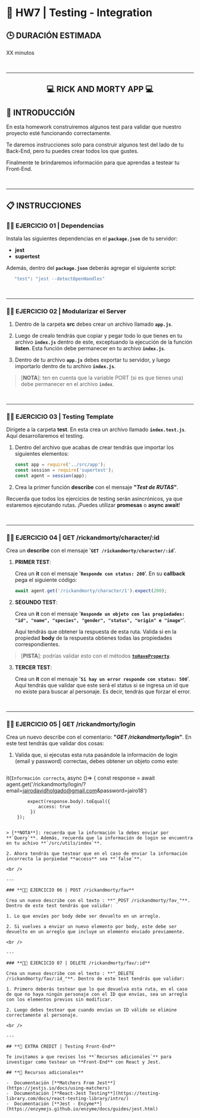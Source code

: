 # **💪 HW7 | Testing - Integration**

## **🕒 DURACIÓN ESTIMADA**

XX minutos

<br />

---

<div align="center">

## **💻 RICK AND MORTY APP 💻**

</div>

## **📝 INTRODUCCIÓN**

En esta homework construiremos algunos test para validar que nuestro proyecto esté funcionando correctamente.

Te daremos instrucciones solo para construir algunos test del lado de tu Back-End, pero tu puedes crear todos los que gustes.

Finalmente te brindaremos información para que aprendas a testear tu Front-End.

<br />

---

## **📋 INSTRUCCIONES**

### **👩‍💻 EJERCICIO 01 | Dependencias**

Instala las siguientes dependencias en el **`package.json`** de tu servidor:

-  **jest**
-  **supertest**

Además, dentro del **`package.json`** deberás agregar el siguiente script:

```bash
   "test": "jest --detectOpenHandles"
```

<br />

---

### **👩‍💻 EJERCICIO 02 | Modularizar el Server**

1. Dentro de la carpeta **src** debes crear un archivo llamado **`app.js`**.

2. Luego de crealo tendrás que copiar y pegar todo lo que tienes en tu archivo **`index.js`** dentro de este, exceptuando la ejecución de la función **listen**. Esta función debe permanecer en tu archivo **`index.js`**.

3. Dentro de tu archivo **`app.js`** debes exportar tu servidor, y luego importarlo dentro de tu archivo **`index.js`**.

> [**NOTA**]: ten en cuenta que la variable PORT (si es que tienes una) debe permanecer en el archivo **`index`**.

<br />

---

### **👩‍💻 EJERCICIO 03 | Testing Template**

Dirígete a la carpeta **test**. En esta crea un archivo llamado **`index.test.js`**. Aquí desarrollaremos el testing.

1. Dentro del archivo que acabas de crear tendrás que importar los siguientes elementos:

   ```javascript
   const app = require('../src/app');
   const session = require('supertest');
   const agent = session(app);
   ```

2. Crea la primer función **describe** con el mensaje **"_Test de RUTAS_"**.

Recuerda que todos los ejercicios de testing serán asincrónicos, ya que estaremos ejecutando rutas. ¡Puedes utilizar **promesas** o **async await**!

<br />

---

### **👩‍💻 EJERCICIO 04 | GET /rickandmorty/character/:id**

Crea un **describe** con el mensaje '**`GET /rickandmorty/character/:id`**'.

1. **PRIMER TEST**:

   Crea un **it** con el mensaje '**`Responde con status: 200`**'. En su **callback** pega el siguiente código:

   ```javascript
   await agent.get('/rickandmorty/character/1').expect(200);
   ```

2. **SEGUNDO TEST**:

   Crea un **it** con el mensaje '**`Responde un objeto con las propiedades: "id", "name", "species", "gender", "status", "origin" e "image"`**'.

   Aquí tendrás que obtener la respuesta de esta ruta. Valida si en la propiedad **body** de la respuesta obtienes todas las propiedades correspondientes.

> [**PISTA**]: podrías validar esto con el métodos [**`toHaveProperty`**](https://jestjs.io/docs/expect#tohavepropertykeypath-value).

3. **TERCER TEST**:

   Crea un **it** con el mensaje '**`Si hay un error responde con status: 500`**'. Aquí tendrás que validar que este será el status si se ingresa un id que no existe para buscar al personaje. Es decir, tendrás que forzar el error.

<br />

---

### **👩‍💻 EJERCICIO 05 | GET /rickandmorty/login**

Crea un nuevo describe con el comentario: **"_GET /rickandmorty/login_"**. En este test tendrás que validar dos cosas:

1. Valida que, si ejecutas esta ruta pasándole la información de login (email y password) correctas, debes obtener un objeto como este:

   ```js
it(`Información correcta`, async ()=> {
            const response = await agent.get('/rickandmorty/login/?email=jairodavidholgado@gmail.com&password=jairo18')
            
            expect(response.body).toEqual({
                access: true
             })
        });
   ```

> [**NOTA**]: recuerda que la información la debes enviar por **`Query`**. Además, recuerda que la información de login se encuentra en tu achivo **`/src/utils/index`**.

2. Ahora tendrás que testear que en el caso de enviar la información incorrecta la porpiedad **access** sea **`false`**.

<br />

---

### **👩‍💻 EJERCICIO 06 | POST /rickandmorty/fav**

Crea un nuevo describe con el texto : **"_POST /rickandmorty/fav_"**. Dentro de este test tendrás que validar:

1. Lo que envíes por body debe ser devuelto en un arreglo.

2. Si vuelves a enviar un nuevo elemento por body, este debe ser devuelto en un arreglo que incluye un elemento enviado previamente.

<br />

---

### **👩‍💻 EJERCICIO 07 | DELETE /rickandmorty/fav/:id**

Crea un nuevo describe con el texto : **"_DELETE /rickandmorty/fav/:id_"**. Dentro de este test tendrás que validar:

1. Primero deberás testear que lo que devuelva esta ruta, en el caso de que no haya ningún personaje con el ID que envías, sea un arreglo con los elementos previos sin modificar.

2. Luego debes testear que cuando envías un ID válido se elimine correctamente al personaje.

<br />

---

## **💪 EXTRA CREDIT | Testing Front-End**

Te invitamos a que revises los **`Recursos adicionales`** para investigar como testear un **Front-End** con React y Jest.

## **🔎 Recursos adicionales**

-  Documentación [**Matchers From Jest**](https://jestjs.io/docs/using-matchers)
-  Documentación [**React-Jest Testing**](https://testing-library.com/docs/react-testing-library/intro/)
-  Documentación [**Jest - Enzyme**](https://enzymejs.github.io/enzyme/docs/guides/jest.html)
